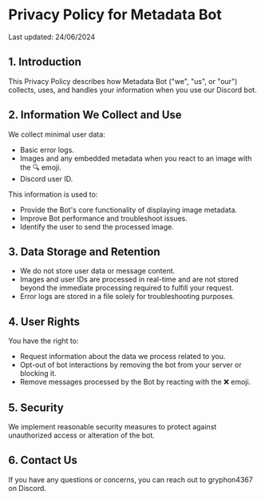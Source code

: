 # Privacy Policy for Metadata Bot

Last updated: 24/06/2024

## 1. Introduction

This Privacy Policy describes how Metadata Bot ("we", "us", or "our") collects, uses, and handles your information when you use our Discord bot.

## 2. Information We Collect and Use

We collect minimal user data:

- Basic error logs.
- Images and any embedded metadata when you react to an image with the :mag: emoji.
- Discord user ID.

This information is used to:

- Provide the Bot's core functionality of displaying image metadata.
- Improve Bot performance and troubleshoot issues.
- Identify the user to send the processed image.

## 3. Data Storage and Retention

- We do not store user data or message content.
- Images and user IDs are processed in real-time and are not stored beyond the immediate processing required to fulfill your request.
- Error logs are stored in a file solely for troubleshooting purposes.

## 4. User Rights

You have the right to:
- Request information about the data we process related to you.
- Opt-out of bot interactions by removing the bot from your server or blocking it.
- Remove messages processed by the Bot by reacting with the :x: emoji.

## 5. Security

We implement reasonable security measures to protect against unauthorized access or alteration of the bot.

## 6. Contact Us

If you have any questions or concerns, you can reach out to gryphon4367 on Discord.
